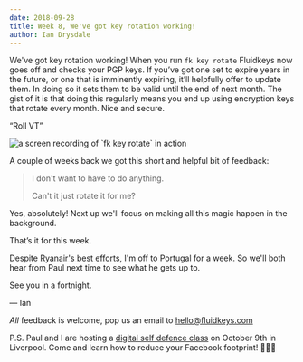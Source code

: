 ```yaml
---
date: 2018-09-28
title: Week 8, We've got key rotation working!
author: Ian Drysdale
---
```


We've got key rotation working! When you run `fk key rotate` Fluidkeys now goes off and checks your PGP keys. If you’ve got one set to expire years in the future, or one that is imminently expiring, it’ll helpfully offer to update them. In doing so it sets them to be valid until the end of next month. The gist of it is that doing this regularly means you end up using encryption keys that rotate every month. Nice and secure.

“Roll VT”

<div class="terminal-wrapper">
  <img class="my-class" src="/images/weeknotes/week-8/fk-0.1.5-rotate-demo.svg" alt="a screen recording of `fk key rotate` in action">
</div>

A couple of weeks back we got this short and helpful bit of feedback:

> I don't want to have to do anything.
>
> Can't it just rotate it for me?

Yes, absolutely! Next up we'll focus on making all this magic happen in the background.

That’s it for this week.

Despite [Ryanair's best efforts](https://www.bbc.co.uk/news/business-45667370), I'm off to Portugal for a week. So we'll both hear from Paul next time to see what he gets up to.

See you in a fortnight.

— Ian

*All* feedback is welcome, pop us an email to [hello@fluidkeys.com](mailto:hello@fluidkeys.com)

P.S. Paul and I are hosting a [digital self defence class](https://www.eventbrite.co.uk/e/digital-self-defence-reduce-your-facebook-footprint-tickets-50366286920) on October 9th in Liverpool. Come and learn how to reduce your Facebook footprint! 🙅🏽‍♀️
